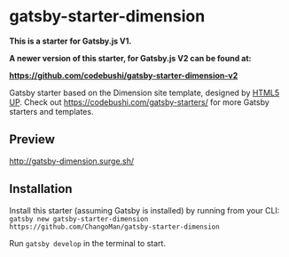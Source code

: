 # gatsby-starter-dimension

**This is a starter for Gatsby.js V1.**

**A newer version of this starter, for Gatsby.js V2 can be found at:**

**https://github.com/codebushi/gatsby-starter-dimension-v2**

Gatsby starter based on the Dimension site template, designed by [HTML5 UP](https://html5up.net/dimension). Check out https://codebushi.com/gatsby-starters/ for more Gatsby starters and templates.

## Preview

http://gatsby-dimension.surge.sh/

## Installation

Install this starter (assuming Gatsby is installed) by running from your CLI:
`gatsby new gatsby-starter-dimension https://github.com/ChangoMan/gatsby-starter-dimension`

Run `gatsby develop` in the terminal to start.

